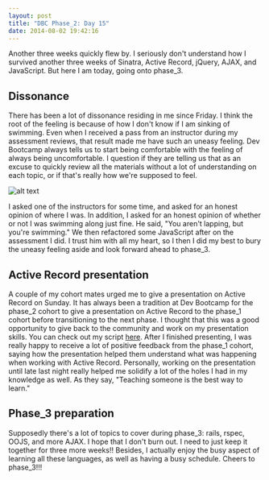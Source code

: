 ```yaml
---
layout: post
title: "DBC Phase_2: Day 15"
date: 2014-08-02 19:42:16
---
```


Another three weeks quickly flew by. I seriously don't understand how I survived another three weeks of Sinatra, Active Record, jQuery, AJAX, and JavaScript. But here I am today, going onto phase_3.

## Dissonance

There has been a lot of dissonance residing in me since Friday. I think the root of the feeling is because of how I don't know if I am sinking of swimming. Even when I received a pass from an instructor during my assessment reviews, that result made me have such an uneasy feeling. Dev Bootcamp always tells us to start being comfortable with the feeling of always being uncomfortable. I question if they are telling us that as an excuse to quickly review all the materials without a lot of understanding on each topic, or if that's really how we're supposed to feel.

![alt text](/assets/img/dissonance.jpg "Cognitive dissonance man")

I asked one of the instructors for some time, and asked for an honest opinion of where I was. In addition, I asked for an honest opinion of whether or not I was swimming along just fine. He said, "You aren't lapping, but you're swimming." We then refactored some JavaScript after on the assessment I did. I trust him with all my heart, so I then I did my best to bury the uneasy feeling aside and look forward ahead to phase_3.

## Active Record presentation

A couple of my cohort mates urged me to give a presentation on Active Record on Sunday. It has always been a tradition at Dev Bootcamp for the phase_2 cohort to give a presentation on Active Record to the phase_1 cohort before transitioning to the next phase. I thought that this was a good opportunity to give back to the community and work on my presentation skills. You can check out my script [here](http://juliusjung.info/2014/08/02/introduction-to-active-record/). After I finished presenting, I was really happy to receive a lot of positive feedback from the phase_1 cohort, saying how the presentation helped them understand what was happening when working with Active Record. Personally, working on the presentation until late last night really helped me solidify a lot of the holes I had in my knowledge as well. As they say, "Teaching someone is the best way to learn."

## Phase_3 preparation

Supposedly there's a lot of topics to cover during phase_3: rails, rspec, OOJS, and more AJAX. I hope that I don't burn out. I need to just keep it together for three more weeks!! Besides, I actually enjoy the busy aspect of learning all these languages, as well as having a busy schedule. Cheers to phase_3!!!